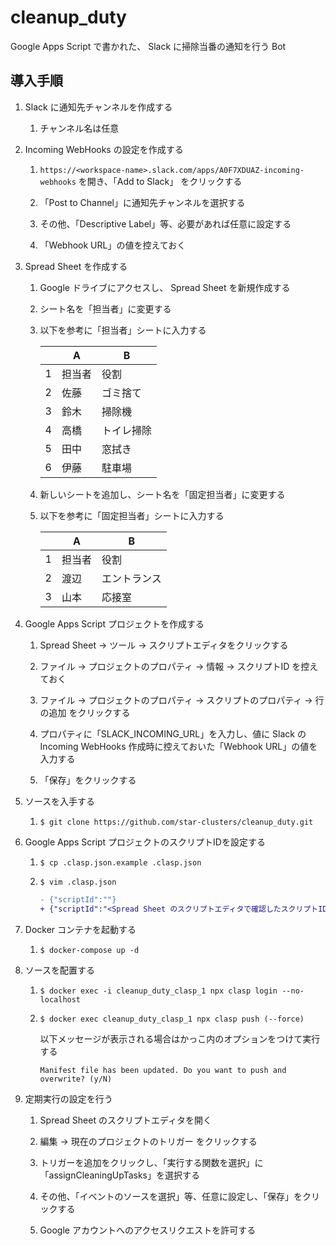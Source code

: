 # cleanup_duty

Google Apps Script で書かれた、 Slack に掃除当番の通知を行う Bot

## 導入手順

1. Slack に通知先チャンネルを作成する

    1. チャンネル名は任意

1. Incoming WebHooks の設定を作成する

    1. `https://<workspace-name>.slack.com/apps/A0F7XDUAZ-incoming-webhooks` を開き、「Add to Slack」 をクリックする

    1. 「Post to Channel」に通知先チャンネルを選択する

    1. その他、「Descriptive Label」等、必要があれば任意に設定する

    1. 「Webhook URL」の値を控えておく

1. Spread Sheet を作成する

    1. Google ドライブにアクセスし、 Spread Sheet を新規作成する

    1. シート名を「担当者」に変更する

    1. 以下を参考に「担当者」シートに入力する

        | |A     |B         |
        |-|------|----------|
        |1|担当者|役割      |
        |2|佐藤  |ゴミ捨て  |
        |3|鈴木  |掃除機    |
        |4|高橋  |トイレ掃除|
        |5|田中  |窓拭き    |
        |6|伊藤  |駐車場    |

    1. 新しいシートを追加し、シート名を「固定担当者」に変更する

    1. 以下を参考に「固定担当者」シートに入力する

        | |A     |B           |
        |-|------|------------|
        |1|担当者|役割        |
        |2|渡辺  |エントランス|
        |3|山本  |応接室      |

1. Google Apps Script プロジェクトを作成する

    1. Spread Sheet -> ツール -> スクリプトエディタをクリックする

    1. ファイル -> プロジェクトのプロパティ -> 情報 -> スクリプトID を控えておく

    1. ファイル -> プロジェクトのプロパティ -> スクリプトのプロパティ -> 行の追加 をクリックする

    1. プロパティに「SLACK_INCOMING_URL」を入力し、値に Slack の Incoming WebHooks 作成時に控えておいた「Webhook URL」の値を入力する

    1. 「保存」をクリックする

1. ソースを入手する

    1. `$ git clone https://github.com/star-clusters/cleanup_duty.git`

1. Google Apps Script プロジェクトのスクリプトIDを設定する

    1. `$ cp .clasp.json.example .clasp.json`

    1. `$ vim .clasp.json`

        ```diff
        - {"scriptId":""}
        + {"scriptId":"<Spread Sheet のスクリプトエディタで確認したスクリプトID>"}
        ```

1. Docker コンテナを起動する

    1. `$ docker-compose up -d`

1. ソースを配置する

    1. `$ docker exec -i cleanup_duty_clasp_1 npx clasp login --no-localhost`

    1. `$ docker exec cleanup_duty_clasp_1 npx clasp push (--force)`

        以下メッセージが表示される場合はかっこ内のオプションをつけて実行する

        `Manifest file has been updated. Do you want to push and overwrite? (y/N)`

1. 定期実行の設定を行う

    1. Spread Sheet のスクリプトエディタを開く

    1. 編集 -> 現在のプロジェクトのトリガー をクリックする

    1. トリガーを追加をクリックし、「実行する関数を選択」に「assignCleaningUpTasks」を選択する

    1. その他、「イベントのソースを選択」等、任意に設定し、「保存」をクリックする

    1. Google アカウントへのアクセスリクエストを許可する

